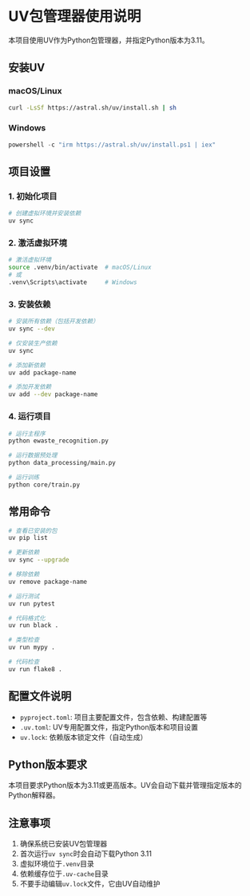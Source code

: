 # UV包管理器使用说明

本项目使用UV作为Python包管理器，并指定Python版本为3.11。

## 安装UV

### macOS/Linux
```bash
curl -LsSf https://astral.sh/uv/install.sh | sh
```

### Windows
```powershell
powershell -c "irm https://astral.sh/uv/install.ps1 | iex"
```

## 项目设置

### 1. 初始化项目
```bash
# 创建虚拟环境并安装依赖
uv sync
```

### 2. 激活虚拟环境
```bash
# 激活虚拟环境
source .venv/bin/activate  # macOS/Linux
# 或
.venv\Scripts\activate     # Windows
```

### 3. 安装依赖
```bash
# 安装所有依赖（包括开发依赖）
uv sync --dev

# 仅安装生产依赖
uv sync

# 添加新依赖
uv add package-name

# 添加开发依赖
uv add --dev package-name
```

### 4. 运行项目
```bash
# 运行主程序
python ewaste_recognition.py

# 运行数据预处理
python data_processing/main.py

# 运行训练
python core/train.py
```

## 常用命令

```bash
# 查看已安装的包
uv pip list

# 更新依赖
uv sync --upgrade

# 移除依赖
uv remove package-name

# 运行测试
uv run pytest

# 代码格式化
uv run black .

# 类型检查
uv run mypy .

# 代码检查
uv run flake8 .
```

## 配置文件说明

- `pyproject.toml`: 项目主要配置文件，包含依赖、构建配置等
- `.uv.toml`: UV专用配置文件，指定Python版本和项目设置
- `uv.lock`: 依赖版本锁定文件（自动生成）

## Python版本要求

本项目要求Python版本为3.11或更高版本。UV会自动下载并管理指定版本的Python解释器。

## 注意事项

1. 确保系统已安装UV包管理器
2. 首次运行`uv sync`时会自动下载Python 3.11
3. 虚拟环境位于`.venv`目录
4. 依赖缓存位于`.uv-cache`目录
5. 不要手动编辑`uv.lock`文件，它由UV自动维护 